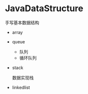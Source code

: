 # JavaDataStructure

手写基本数据结构

- array

- queue

    - 队列
    - 循环队列
    
- stack
    
    数据实现栈
    
- linkedlist

   